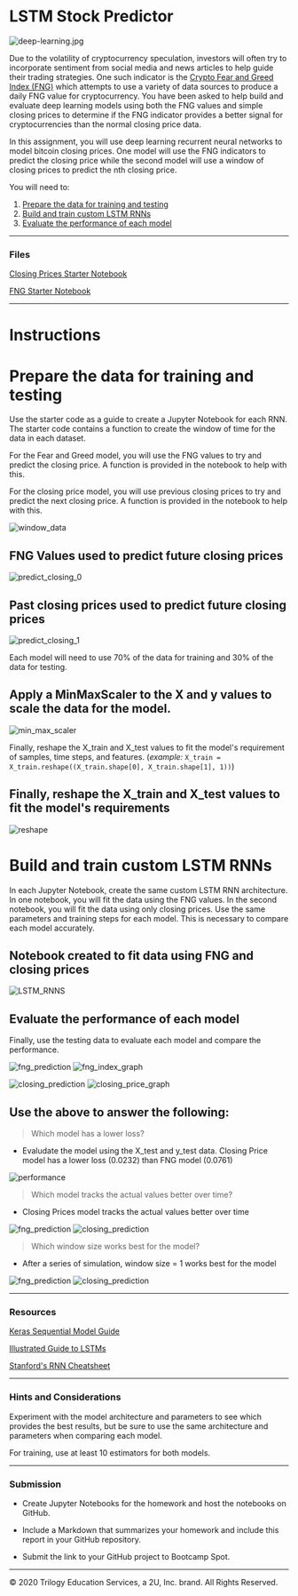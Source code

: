 # LSTM Stock Predictor

![deep-learning.jpg](Images/deep-learning.jpg)

Due to the volatility of cryptocurrency speculation, investors will often try to incorporate sentiment from social media and news articles to help guide their trading strategies. One such indicator is the [Crypto Fear and Greed Index (FNG)](https://alternative.me/crypto/fear-and-greed-index/) which attempts to use a variety of data sources to produce a daily FNG value for cryptocurrency. You have been asked to help build and evaluate deep learning models using both the FNG values and simple closing prices to determine if the FNG indicator provides a better signal for cryptocurrencies than the normal closing price data.

In this assignment, you will use deep learning recurrent neural networks to model bitcoin closing prices. One model will use the FNG indicators to predict the closing price while the second model will use a window of closing prices to predict the nth closing price.

You will need to:

1. [Prepare the data for training and testing](#prepare-the-data-for-training-and-testing)
2. [Build and train custom LSTM RNNs](#build-and-train-custom-lstm-rnns)
3. [Evaluate the performance of each model](#evaluate-the-performance-of-each-model)

- - -

### Files

[Closing Prices Starter Notebook](Starter_Code/lstm_stock_predictor_closing.ipynb)

[FNG Starter Notebook](Starter_Code/lstm_stock_predictor_fng.ipynb)

- - -

# Instructions

# Prepare the data for training and testing

Use the starter code as a guide to create a Jupyter Notebook for each RNN. The starter code contains a function to create the window of time for the data in each dataset.

For the Fear and Greed model, you will use the FNG values to try and predict the closing price. A function is provided in the notebook to help with this.

For the closing price model, you will use previous closing prices to try and predict the next closing price. A function is provided in the notebook to help with this.

![window_data](Images/window_data.JPG)

## FNG Values used to predict future closing prices
![predict_closing_0](Images/predict_closing_price.JPG)

## Past closing prices used to predict future closing prices
![predict_closing_1](Images/predict_closing_price_1.JPG)

Each model will need to use 70% of the data for training and 30% of the data for testing.

## Apply a MinMaxScaler to the X and y values to scale the data for the model.

![min_max_scaler](Images/min_max_scaler.JPG)

Finally, reshape the X_train and X_test values to fit the model's requirement of samples, time steps, and features. (*example:* `X_train = X_train.reshape((X_train.shape[0], X_train.shape[1], 1))`)

## Finally, reshape the X_train and X_test values to fit the model's requirements
![reshape](Images/reshaped.JPG)

# Build and train custom LSTM RNNs

In each Jupyter Notebook, create the same custom LSTM RNN architecture. In one notebook, you will fit the data using the FNG values. In the second notebook, you will fit the data using only closing prices.
Use the same parameters and training steps for each model. This is necessary to compare each model accurately.

## Notebook created to fit data using FNG and closing prices
![LSTM_RNNS](Images/LSTM_RNNS.JPG)

## Evaluate the performance of each model

Finally, use the testing data to evaluate each model and compare the performance.

![fng_prediction](Images/fng_prediction.JPG)
![fng_index_graph](Images/fng_index.JPG)

![closing_prediction](Images/closing_prediction.JPG)
![closing_price_graph](Images/closing_price.JPG)

## Use the above to answer the following:


> Which model has a lower loss?

* Evaludate the model using the X_test and y_test data. Closing Price model has a lower loss (0.0232) than FNG model (0.0761)

![performance](Images/performance.JPG)

> Which model tracks the actual values better over time?

* Closing Prices model tracks the actual values better over time

![fng_prediction](Images/fng_prediction.JPG)
![closing_prediction](Images/closing_prediction.JPG)

> Which window size works best for the model?

* After a series of simulation, window size = 1 works best for the model

![fng_prediction](Images/fng_window_size_1.JPG)
![closing_prediction](Images/closing_window_size_1.JPG)

- - -

### Resources

[Keras Sequential Model Guide](https://keras.io/getting-started/sequential-model-guide/)

[Illustrated Guide to LSTMs](https://towardsdatascience.com/illustrated-guide-to-lstms-and-gru-s-a-step-by-step-explanation-44e9eb85bf21)

[Stanford's RNN Cheatsheet](https://stanford.edu/~shervine/teaching/cs-230/cheatsheet-recurrent-neural-networks)

- - -

### Hints and Considerations

Experiment with the model architecture and parameters to see which provides the best results, but be sure to use the same architecture and parameters when comparing each model.

For training, use at least 10 estimators for both models.

- - -

### Submission

* Create Jupyter Notebooks for the homework and host the notebooks on GitHub.

* Include a Markdown that summarizes your homework and include this report in your GitHub repository.

* Submit the link to your GitHub project to Bootcamp Spot.

- - -

© 2020 Trilogy Education Services, a 2U, Inc. brand. All Rights Reserved.

